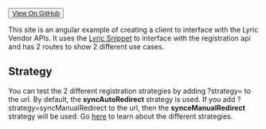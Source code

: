 <button><a href="https://github.com/LyricFinancial/integration-guides/tree/master/examples/client/angular/lyric-vendor-demo" target="_blank" class="btn btn-secondary btn-hero">View On GitHub</a></button>

This site is an angular example of creating a client to interface with the Lyric Vendor APIs.  It uses the [Lyric Snippet](!Lyric_Snippet/Lyric_Snippet) to interface with the registration api and has 2 routes to show 2 different use cases.

## Strategy
You can test the 2 different registration strategies by adding ?strategy= to the url.  By default, the **syncAutoRedirect** strategy is used.  If you add ?strategy=syncManualRedirect to the url, then the **synceManualRedirect** strategy will be used.  Go [here](!Lyric_Snippet/Lyric_Snippet) to learn about the different strategies.